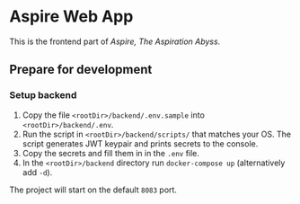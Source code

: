 # Aspire Web App

This is the frontend part of _Aspire, The Aspiration Abyss_.

## Prepare for development

### Setup backend

1. Copy the file `<rootDir>/backend/.env.sample` into `<rootDir>/backend/.env`.
2. Run the script in `<rootDir>/backend/scripts/` that matches your OS. The script generates JWT keypair and prints
   secrets to the console.
3. Copy the secrets and fill them in in the `.env` file.
4. In the `<rootDir>/backend` directory run `docker-compose up` (alternatively add `-d`).

The project will start on the default `8083` port.
